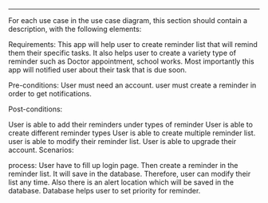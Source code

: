 *****


For each use case in the use case diagram, this section should contain a description, with the following elements:

Requirements: This app will help user to create reminder list that will remind them their specific tasks. It also helps user to create a variety type of reminder such as  Doctor appointment, school works. Most importantly this app will notified user about their task that is due soon.

Pre-conditions:
User must need an account.
user must create a reminder in order to get notifications.

Post-conditions:

User is able to add their reminders under types of reminder
User is able to create different reminder types
User is able to create multiple reminder list.
user is able to modify their reminder list.
User is able to upgrade their account.
Scenarios:

process: User have to fill up login page. Then create a reminder in the reminder list. It will save in the database. Therefore, user can modify their list any time. Also there is an alert location which will be saved in the database. Database helps user to set priority for reminder.  
